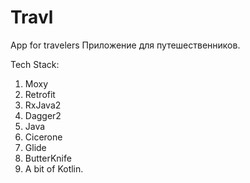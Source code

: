 # Travl
App for travelers
Приложение для путешественников.

Tech Stack:
1. Moxy
2. Retrofit
3. RxJava2
4. Dagger2
5. Java
6. Cicerone
7. Glide
8. ButterKnife
9. A bit of Kotlin.
